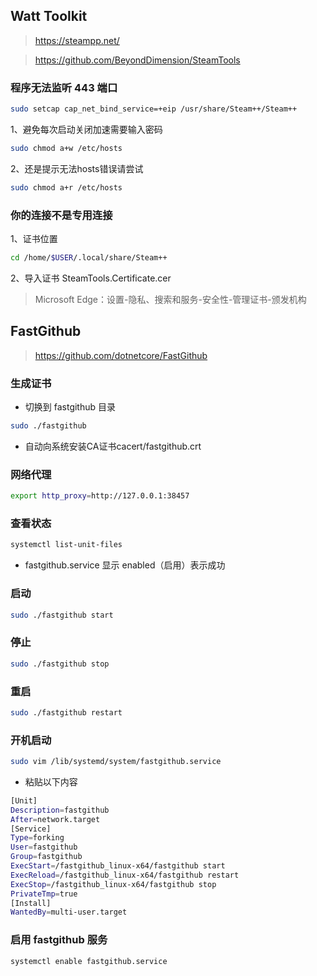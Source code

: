 ## Watt Toolkit

> https://steampp.net/

> https://github.com/BeyondDimension/SteamTools

### 程序无法监听 443 端口

```sh
sudo setcap cap_net_bind_service=+eip /usr/share/Steam++/Steam++
```

1、避免每次启动关闭加速需要输入密码

```sh
sudo chmod a+w /etc/hosts
```

2、还是提示无法hosts错误请尝试

```sh
sudo chmod a+r /etc/hosts
```

### 你的连接不是专用连接

1、证书位置

```sh
cd /home/$USER/.local/share/Steam++
```

2、导入证书 SteamTools.Certificate.cer

> Microsoft Edge：设置-隐私、搜索和服务-安全性-管理证书-颁发机构

## FastGithub

> https://github.com/dotnetcore/FastGithub

### 生成证书

- 切换到 fastgithub 目录

```sh
sudo ./fastgithub
```

- 自动向系统安装CA证书cacert/fastgithub.crt

### 网络代理

```sh
export http_proxy=http://127.0.0.1:38457
```

### 查看状态

```sh
systemctl list-unit-files
```

- fastgithub.service 显示 enabled（启用）表示成功

### 启动

```sh
sudo ./fastgithub start
```

### 停止

```sh
sudo ./fastgithub stop
```

### 重启

```sh
sudo ./fastgithub restart
```

### 开机启动

```sh
sudo vim /lib/systemd/system/fastgithub.service
```

- 粘贴以下内容

```sh
[Unit]
Description=fastgithub
After=network.target
[Service]
Type=forking
User=fastgithub
Group=fastgithub
ExecStart=/fastgithub_linux-x64/fastgithub start
ExecReload=/fastgithub_linux-x64/fastgithub restart
ExecStop=/fastgithub_linux-x64/fastgithub stop
PrivateTmp=true
[Install]
WantedBy=multi-user.target
```

### 启用 fastgithub 服务

```sh
systemctl enable fastgithub.service
```
